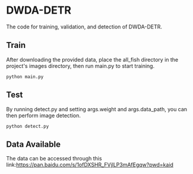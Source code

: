 # DWDA-DETR
The code for training, validation, and detection of DWDA-DETR.

## Train
After downloading the provided data, place the all_fish directory in the project's images directory, then run main.py to start training.
```
python main.py
```  

## Test
By running detect.py and setting args.weight and args.data_path, you can then perform image detection.

```
python detect.py
```  

## Data Available
The data can be accessed through this link:https://pan.baidu.com/s/1ofDXSHR_FVjlLP3mAfEgqw?pwd=kaid
